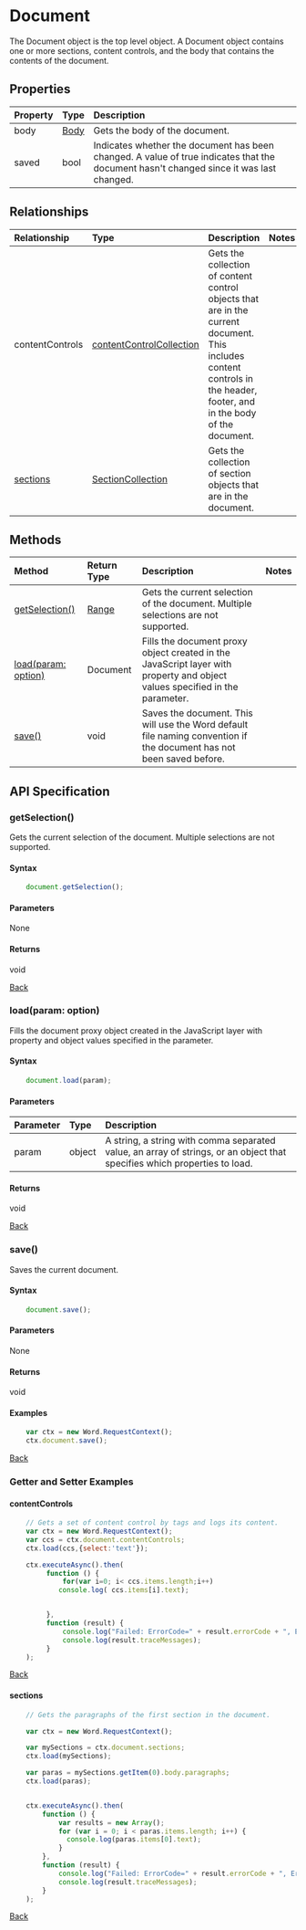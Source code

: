 # Document 
The Document object is the top level object. A Document object contains one or more 
sections, content controls, and the body that contains the contents of the document.

## Properties

| Property         | Type    |Description|
|:-----------------|:--------|:----------|
|body|  [Body](body.md)   |Gets the body of the document. | 
|saved|  bool | Indicates whether the document has been changed. A value of true indicates that the document hasn't changed since it was last changed. | 



## Relationships

| Relationship     | Type    |Description|Notes  |
|:-----------------|:--------|:----------|:------|
|contentControls| [contentControlCollection](contentControlCollection.md)  | Gets the collection of content control objects that are in the current document. This includes content controls in the header, footer, and in the body of the document. | 
|[sections](#sections)| [SectionCollection](sectionCollection.md) | Gets the collection of section objects that are in the document. |


## Methods


| Method     | Return Type    |Description|Notes  |
|:-----------------|:--------|:----------|:------|
|[getSelection()](#getselection)| [Range](range.md) |Gets the current selection of the document. Multiple selections are not supported. |
|[load(param: option)](#loadparam-option)| Document | Fills the document proxy object created in the JavaScript layer with property and object values specified in the parameter.  |
|[save()](#save)| void | Saves the document. This will use the Word default file naming convention if the document has not been saved before. |     

## API Specification

### getSelection()

Gets the current selection of the document. Multiple selections are not supported.

#### Syntax

```js
    document.getSelection();
```

#### Parameters

None

#### Returns

void

[Back](#methods)

### load(param: option)

Fills the document proxy object created in the JavaScript layer with property and object values specified in the parameter.

#### Syntax

```js
    document.load(param);
```

#### Parameters
| Parameter       | Type    |Description|
|:---------------|:--------|:----------|
|param|object| A string, a string with comma separated value, an array of strings, or an object that specifies which properties to load.  |

#### Returns

void


[Back](#methods)



### save()

Saves the current document. 

#### Syntax

```js
    document.save();
```

#### Parameters 

None

#### Returns

void

#### Examples

```js
    var ctx = new Word.RequestContext();
    ctx.document.save();
```
[Back](#methods)




### Getter and Setter Examples

#### contentControls

```js
    // Gets a set of content control by tags and logs its content.
    var ctx = new Word.RequestContext();
    var ccs = ctx.document.contentControls;
    ctx.load(ccs,{select:'text'});

    ctx.executeAsync().then(
         function () {
             for(var i=0; i< ccs.items.length;i++)
            console.log( ccs.items[i].text);


         },
         function (result) {
             console.log("Failed: ErrorCode=" + result.errorCode + ", ErrorMessage=" + result.errorMessage);
             console.log(result.traceMessages);
         }
    );

```
[Back](#relationships)

#### sections

```js
    // Gets the paragraphs of the first section in the document.

    var ctx = new Word.RequestContext();

    var mySections = ctx.document.sections;
    ctx.load(mySections);

    var paras = mySections.getItem(0).body.paragraphs;
    ctx.load(paras);


    ctx.executeAsync().then(
        function () {
            var results = new Array();
            for (var i = 0; i < paras.items.length; i++) {
              console.log(paras.items[0].text);
            }  
        },
        function (result) {
            console.log("Failed: ErrorCode=" + result.errorCode + ", ErrorMessage=" + result.errorMessage);
            console.log(result.traceMessages);
        }
    );
```
[Back](#relationships)

